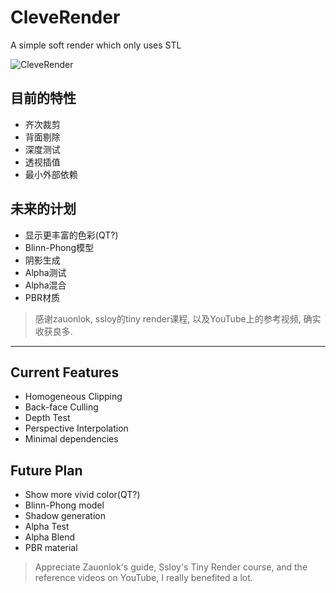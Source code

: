 # CleveRender

A simple soft render which only uses STL 

![CleveRender](https://media.giphy.com/media/B4xtT2xoJrUxXndD5r/giphy.gif) 

## 目前的特性

* 齐次裁剪
* 背面剔除
* 深度测试
* 透视插值
* 最小外部依赖

## 未来的计划

* 显示更丰富的色彩(QT?)
* Blinn-Phong模型
* 阴影生成
* Alpha测试
* Alpha混合
* PBR材质

> 感谢zauonlok, ssloy的tiny render课程, 以及YouTube上的参考视频, 确实收获良多.

***

## Current Features

* Homogeneous Clipping
* Back-face Culling
* Depth Test
* Perspective Interpolation
* Minimal dependencies

## Future Plan

* Show more vivid color(QT?)
* Blinn-Phong model
* Shadow generation
* Alpha Test
* Alpha Blend
* PBR material

> Appreciate Zauonlok's guide, Ssloy's Tiny Render course, and the reference videos on YouTube, I really benefited a lot.
